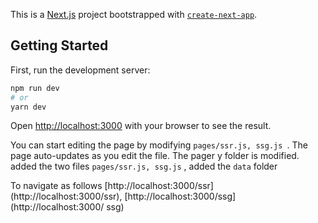 This is a [Next.js](https://nextjs.org/) project bootstrapped with [`create-next-app`](https://github.com/vercel/next.js/tree/canary/packages/create-next-app).

## Getting Started

First, run the development server:

```bash
npm run dev
# or
yarn dev
```

Open [http://localhost:3000](http://localhost:3000) with your browser to see the result.

You can start editing the page by modifying `pages/ssr.js, ssg.js `. The page auto-updates as you edit the file.
The pager y folder is modified. added the two files `pages/ssr.js, ssg.js` , added the `data` folder

To navigate as follows [http://localhost:3000/ssr] (http://localhost:3000/ssr), [http://localhost:3000/ssg] (http://localhost:3000/ ssg)